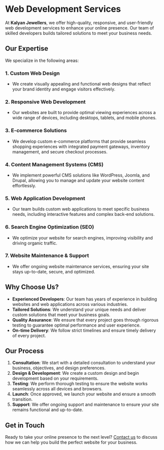 # Web Development Services

At **Kalyan Jewellers**, we offer high-quality, responsive, and user-friendly web development services to enhance your online presence. Our team of skilled developers builds tailored solutions to meet your business needs.

## Our Expertise

We specialize in the following areas:

### 1. **Custom Web Design**
   - We create visually appealing and functional web designs that reflect your brand identity and engage visitors effectively.

### 2. **Responsive Web Development**
   - Our websites are built to provide optimal viewing experiences across a wide range of devices, including desktops, tablets, and mobile phones.

### 3. **E-commerce Solutions**
   - We develop custom e-commerce platforms that provide seamless shopping experiences with integrated payment gateways, inventory management, and secure checkout processes.

### 4. **Content Management Systems (CMS)**
   - We implement powerful CMS solutions like WordPress, Joomla, and Drupal, allowing you to manage and update your website content effortlessly.

### 5. **Web Application Development**
   - Our team builds custom web applications to meet specific business needs, including interactive features and complex back-end solutions.

### 6. **Search Engine Optimization (SEO)**
   - We optimize your website for search engines, improving visibility and driving organic traffic.

### 7. **Website Maintenance & Support**
   - We offer ongoing website maintenance services, ensuring your site stays up-to-date, secure, and optimized.

## Why Choose Us?

- **Experienced Developers**: Our team has years of experience in building websites and web applications across various industries.
- **Tailored Solutions**: We understand your unique needs and deliver custom solutions that meet your business goals.
- **Quality Assurance**: We ensure that every project goes through rigorous testing to guarantee optimal performance and user experience.
- **On-time Delivery**: We follow strict timelines and ensure timely delivery of every project.

## Our Process

1. **Consultation**: We start with a detailed consultation to understand your business, objectives, and design preferences.
2. **Design & Development**: We create a custom design and begin development based on your requirements.
3. **Testing**: We perform thorough testing to ensure the website works seamlessly across all devices and browsers.
4. **Launch**: Once approved, we launch your website and ensure a smooth transition.
5. **Support**: We offer ongoing support and maintenance to ensure your site remains functional and up-to-date.

## Get in Touch

Ready to take your online presence to the next level? [Contact us](../contact.md) to discuss how we can help you build the perfect website for your business.

